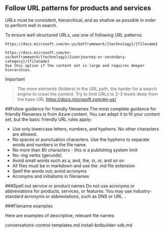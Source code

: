 ## Follow URL patterns for products and services

URLs must be consistent, hierarchical, and as shallow as possible in order to perform well in search.

To ensure well-structured URLs, use one of following URL patterns:


    https://docs.microsoft.com/en-us/botframework/{technology}/{filename}

    https://docs.microsoft.com/en-us/botframework/{technology}/{userjourney-or-secondary-category}/{filename}
    Use this option if the content set is large and requires deeper hierarchies.

>[!IMPORTANT]

> The more elements (folders) in the URL path, the harder for a search engine to crawl the content. Try to limit URLs to 2-3 levels deep from the base URL https://docs.microsoft.com/en-us/

##Follow guidance for friendly filenames
The most complete guidance for friendly filenames is from Azure content. You can adapt it to fit your content set, but the basic friendly URL rules apply:

- Use only lowercase letters, numbers, and hyphens. No other characters are allowed.
- No spaces or punctuation characters. Use the hyphens to separate words and numbers in the file name.
- No more than 80 characters - this is a publishing system limit
- No -ing verbs (gerunds)
- Avoid small words such as a, and, the, in, or, and so on
- All files must be in markdown and use the .md file extension
- Spell the words out; avoid acronyms
- Acronyms and initialisms in filenames

###Spell out service or product names
Do not use acronyms or abbreviations for products, services, or features.
You may use industry-standard acronyms or abbreviations, such as DNS or URL. .

###Filename examples

Here are examples of descriptive, relevant file names:

conversations-control-templates.md
install-botbuilder-sdk.md
